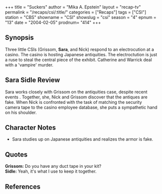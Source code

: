 +++
title = "Suckers"
author = "Mika A. Epstein"
layout = "recap-tv"
permalink = "/recaps/csi/:title/"
categories = ["Recaps"]
tags = ["CSI"]
station = "CBS"
showname = "CSI"
showslug = "csi"
season = "4"
epnum = "13"
date = "2004-02-05"
prodnum= "414"
+++

## Synopsis

Three little CSIs (Grissom, **Sara**, and Nick) respond to an electrocution at a casino. The casino is hosting Japanese antiquities. The electroctution is just a ruse to steal the central piece of the exhibit. Catherine and Warrick deal with a 'vampire' murder.

## Sara Sidle Review

Sara works closely with Grissom on the antiquities case, despite recent events . Together, she, Nick and Grissom discover that the antiques are fake. When Nick is confronted with the task of matching the security camera tape to the casino employee database, she puts a sympathetic hand on his shoulder.

## Character Notes

* Sara studies up on Japanese antiquities and realizes the armor is fake.

## Quotes

**Grissom:** Do you have any duct tape in your kit?  
**Sidle:** Yeah, it's what I use to keep it together.

## References

<references/>